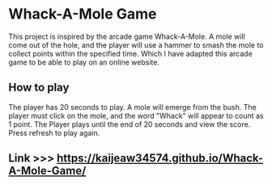 # Whack-A-Mole Game

This project is inspired by the arcade game Whack-A-Mole. A mole will come out of the hole, and the player will use a hammer to smash the mole to collect points within the specified time. Which I have adapted this arcade game to be able to play on an online website.

## How to play
  The player has 20 seconds to play.
  A mole will emerge from the bush.
  The player must click on the mole, and the word "Whack" will appear to count as 1 point.
  The Player plays until the end of 20 seconds and view the score.
  Press refresh to play again.

## Link >>> https://kaijeaw34574.github.io/Whack-A-Mole-Game/
